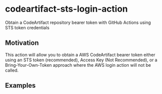 # codeartifact-sts-login-action
Obtain a CodeArtifact repository bearer token with GitHub Actions using STS token credentials

## Motivation
This action will allow you to obtain a AWS CodeArtifact bearer token either using an STS token (recommended), Access Key (Not Recommended), or a Bring-Your-Own-Token approach where the AWS login action will not be called.

## Examples
